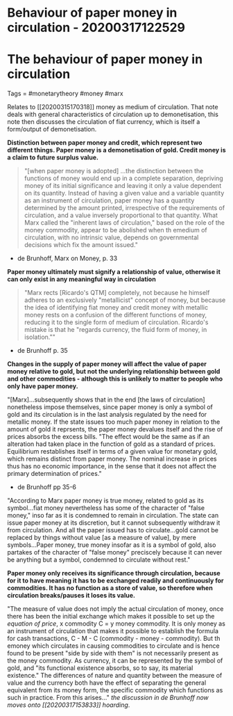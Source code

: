 Behaviour of paper money in circulation - 20200317122529
========================================



# The behaviour of paper money in circulation
Tags = #monetarytheory #money #marx

Relates to [[20200315170318]] money as medium of circulation. That note deals with general characteristics of circulation up to demonetisation, this note then discusses the circulation of fiat currency, which is itself a form/output of demonetisation.

**Distinction between paper money and credit, which represent two different things. Paper money is a demonetisation of gold. Credit money is a claim to future surplus value.**

>"[when paper money is adopted] ...the distinction between the functions of money would end up in a complete separation, depriving money of its initial significance and leaving it only a value dependent on its quantity. Instead of having a given value and a variable quantity as an instrument of circulation, paper money has a quantity determined by the amount printed, irrespective of the requirements of circulation, and a value inversely proportional to that quantity. What Marx called the "inherent laws of circulation," based on the role of the money commodity, appear to be abolished when th emedium of circulation, with no intrinsic value, depends on governmental decisions which fix the amount issued."

- de Brunhoff, Marx on Money, p. 33

**Paper money ultimately must signify a relationship of value, otherwise it can only exist in any meaningful way in circulation**
>"Marx rects [Ricardo's QTM] completely, not because he himself adheres to an exclusively "metallicist" concept of money, but because the idea of identifying fiat money and credit money with metallic money rests on a confusion of the different functions of money, reducing it to the single form of medium of circulation. Ricardo's mistake is that he "regards currency, the fluid form of money, in isolation.""

- de Brunhoff p. 35

**Changes in the supply of paper money will affect the value of paper money relative to gold, but not the underlying relationship between gold and other commodities - although this is unlikely to matter to people who only have paper money.**

"[Marx]...subsequently shows that in the end [the laws of circulation] nonetheless impose themselves, since paper money is only a symbol of gold and its circulation is in the last analysis regulated by the need for metallic money. If the state issues too much paper money in relation to the amount of gold it reprsents, the paper money devalues itself and the rise of prices absorbs the excess bills. "The effect would be the same as if an alteration had taken place in the function of gold as a standard of prices. Equilibrium restablishes itself in terms of a given value for monetary gold, which remains distinct from paper money. The nominal increase in prices thus has no economic importance, in the sense that it does not affect the primary determination of prices."

- de Brunhoff pp 35-6

"According to Marx paper money is true money, related to gold as its symbol...fiat money nevertheless has some of the character of "false money," inso far as it is condemned to remain in circulation. The state can issue paper money at its discretion, but it cannot subsequently withdraw it from circulation. And all the paper issued has to circulate...gold cannot be replaced by things without value [as a measure of value], by mere symbols...Paper money, true money insofar as it is a symbol of gold, also partakes of the character of "false money" preciscely because it can never be anything but a symbol, condemned to circulate without rest."

**Paper money only receives its significance through circulation, because for it to have meaning it has to be exchanged readily and continuously for commodities. It has no function as a store of value, so therefore when circulation breaks/pauses it loses its value.**

"The measure of value does not imply the actual circulation of money, once there has been the initial exchange which makes it possible to set up the *equation of price*, x commodity C = y money commodity. It is only money as an instrument of circulation that makes it possible to establish the formula for cash transactions, C - M - C (commodity - money - commodity). But th emoney which circulates in causing commodities to circulate and is hence found to be present "side by side with them" is not necessarily present as the money commodity. As currency, it can be represented by the symbol of gold, and "its functional existence absorbs, so to say, its material existence." The differences of nature and quantity between the measure of value and the currency both have the effect of separating the general equivalent from its money form, the specific commodity which functions as such in practice. From this arises..." *the discussion in de Brunhoff now moves onto [[20200317153833]] hoarding*.